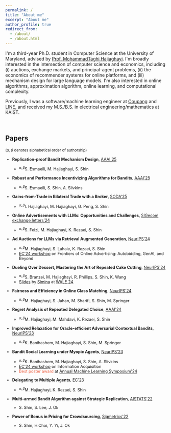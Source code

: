 ```yaml
---
permalink: /
title: "About me"
excerpt: "About me"
author_profile: true
redirect_from: 
  - /about/
  - /about.html
---
```


<!-- Google tag (gtag.js) -->
<script async src="https://www.googletagmanager.com/gtag/js?id=G-NL62WLXFDE"></script>
<script>
  window.dataLayer = window.dataLayer || [];
  function gtag(){dataLayer.push(arguments);}
  gtag('js', new Date());

  gtag('config', 'G-NL62WLXFDE');
</script>



I'm a third-year Ph.D. student in Computer Science at the University of Maryland, advised by [Prof. MohammadTaghi Hajiaghayi](http://www.cs.umd.edu/~hajiagha/).
I'm broadly interested in the intersection of computer science and economics, including (i) auctions, exchange markets, and principal-agent problems, (ii) the economics of recommender systems for online platforms, and (iii) mechanism design for large language models.
I'm also interested in online algorithms, approximation algorithm, online learning, and computational complexity.

Previously, I was a software/machine learning engineer at [Coupang](https://www.aboutcoupang.com/) and [LINE](https://linecorp.com/en/), and received my M.S./B.S. in electrical engineering/mathematics at KAIST.



&nbsp;
&nbsp;
## Papers


<sup>($\alpha,\beta$ denotes alphabetical order of authorship)</sup>

<div style="font-size: 0.9em;">

* **Replication-proof Bandit Mechanism Design**, [AAAI'25](https://arxiv.org/pdf/2312.16896.pdf)
	* <sup>$\alpha,\beta$</sup>S. Esmaeili, M. Hajiaghayi, S. Shin
	
* **Robust and Performance Incentivizing Algorithms for Bandits**, [AAAI'25](https://arxiv.org/pdf/2312.07929.pdf)
	* <sup>$\alpha,\beta$</sup>S. Esmaeili, S. Shin, A. Slivkins

* **Gains-from-Trade in Bilateral Trade with a Broker**, [SODA'25](https://arxiv.org/pdf/2410.17444)
	* <sup>$\alpha,\beta$</sup>I. Hajiaghayi, M. Hajiaghayi, G. Peng, S. Shin

* **Online Advertisements with LLMs: Opportunities and Challenges**, [SIGecom exchange letters'24](https://arxiv.org/pdf/2311.07601.pdf)
	* <sup>$\alpha,\beta$</sup>S. Feizi, M. Hajiaghayi, K. Rezaei, S. Shin

* **Ad Auctions for LLMs via Retrieval Augmented Generation**, [NeurIPS'24](https://arxiv.org/pdf/2406.09459.pdf)
	* <sup>$\alpha,\beta$</sup>M. Hajiaghayi, S. Lahaie, K. Rezaei, S. Shin
	* [EC'24 workshop](https://sites.google.com/view/ec24-ad-workshop) on Frontiers of Online Advertising: Autobidding, GenAI, and Beyond

* **Dueling Over Dessert, Mastering the Art of Repeated Cake Cutting**, [NeurIPS'24](https://arxiv.org/pdf/2402.08547.pdf)
	* <sup>$\alpha,\beta$</sup>S. Branzei, M. Hajiaghayi, R. Phillips, S. Shin, K. Wang
	* [Slides](https://simina.info/WALE_2024_repeated_cake_cutting.pdf) by [Simina](https://simina.info/) at [WALE 24](https://wale.gr/2024/).

* **Fairness and Efficiency in Online Class Matching**, [NeurIPS'24](https://arxiv.org/pdf/2410.19163)
	* <sup>$\alpha,\beta$</sup>M. Hajiaghayi, S. Jahan, M. Sharifi, S. Shin, M. Springer
	
* **Regret Analysis of Repeated Delegated Choice**, [AAAI'24](https://arxiv.org/pdf/2310.04884.pdf)
	* <sup>$\alpha,\beta$</sup>M. Hajiaghayi, M. Mahdavi, K. Rezaei, S. Shin
	
* **Improved Relaxation for Oracle-efficient Adversarial Contextual Bandits**, [NeurIPS'23](https://arxiv.org/pdf/2310.19025.pdf)
	* <sup>$\alpha,\beta$</sup>K. Banihashem, M. Hajiaghayi, S. Shin, M. Springer

* **Bandit Social Learning under Myopic Agents**, [NeurIPS'23](https://arxiv.org/pdf/2302.07425v4.pdf)
	* <sup>$\alpha,\beta$</sup>K. Banihashem, M. Hajiaghayi, S. Shin, A. Slivkins
	* [EC'24 workshop](https://sites.google.com/u.northwestern.edu/information-acquisition) on Information Acquisition
	* <span style="color: #EE6548">Best poster award</span> at [Annual Machine Learning Symposium'24](https://events.nyas.org/event/ml2024/summary?utm_source=partner&utm_medium=referral&utm_campaign=ml2024)

* **Delegating to Multiple Agents**, [EC'23](https://arxiv.org/pdf/2305.03203.pdf)
	* <sup>$\alpha,\beta$</sup>M. Hajiaghayi, K. Rezaei, S. Shin

* **Multi-armed Bandit Algorithm against Strategic Replication**, [AISTATS'22](https://proceedings.mlr.press/v151/shin22a/shin22a.pdf)
	* S. Shin, S. Lee, J. Ok

* **Power of Bonus in Pricing for Crowdsourcing**, [Sigmetrics'22](https://yung-web.github.io/home/Publication/Conference/PowerofBonus_Sigmetrics_2022.pdf)
	* S. Shin, H.Choi, Y. Yi, J. Ok
</div>
